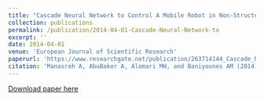 ```yaml
---
title: "Cascade Neural Network to Control A Mobile Robot in Non-Structured Environment"
collection: publications
permalink: /publication/2014-04-01-Cascade-Neural-Network-to
excerpt: ''
date: 2014-04-01
venue: 'European Journal of Scientific Research'
paperurl: 'https://www.researchgate.net/publication/263714144_Cascade_Neural_Network_to_Control_A_MobileRobot_in_Non-Structured_Environment'
citation: 'Manasreh A, AbuBaker A, Alomari MH, and Baniyounes AM (2014). “Cascade Neural Network to Control A Mobile Robot in Non-Structured Environment”, European Journal of Scientific Research, 21(4), 419-426.'
---
```


[Download paper here](https://www.researchgate.net/profile/Mohammad_Alomari2/publication/263714144_Cascade_Neural_Network_to_Control_A_MobileRobot_in_Non-Structured_Environment/links/0c96053bbc842946c4000000.pdf)
